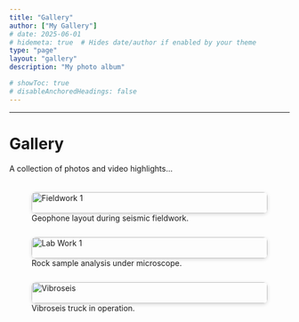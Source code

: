 ```yaml
---
title: "Gallery"
author: ["My Gallery"]
# date: 2025-06-01
# hidemeta: true  # Hides date/author if enabled by your theme
type: "page"
layout: "gallery"
description: "My photo album"

# showToc: true
# disableAnchoredHeadings: false
---
```


---

# Gallery

A collection of photos and video highlights...


<style>
.gallery-grid {
  display: grid;
  grid-template-columns: repeat(auto-fit, minmax(250px, 1fr));
  gap: 15px;
  margin-top: 20px;
}

.gallery-grid img {
  width: 100%; /* Full container width */
  height: auto; /* Maintain aspect ratio */
  border-radius: 8px; /* Rounded corners */
  box-shadow: 0 2px 6px rgba(0,0,0,0.15); /* Subtle shadow */
  transition: transform 0.2s ease-in-out; /* Smooth hover animation */
}

.gallery-grid img:hover {
  transform: scale(1.03); /* Slight zoom on hover */
}

.gallery-grid video {
  width: 100%;
  border-radius: 8px; /* Matches image styling */
  box-shadow: 0 2px 6px rgba(0,0,0,0.15); 
}
</style>



<div class="gallery-grid">

  <figure>
    <img src="/images/gallery/pic1.jpeg" alt="Fieldwork 1" />
    <figcaption>Geophone layout during seismic fieldwork.</figcaption>
  </figure>

  <figure>
    <img src="/images/gallery/pic2.jpg" alt="Lab Work 1" />
    <figcaption>Rock sample analysis under microscope.</figcaption>
  </figure>

  <figure>
    <img src="/images/gallery/pic3.JPG" alt="Vibroseis" />
    <figcaption>Vibroseis truck in operation.</figcaption>
  </figure>

  
  <!--<img src="/images/gallery/pic4.jpg" alt="Description 4" />
  <img src="/images/gallery/pic5.jpg" alt="Description 5" />
  <img src="/images/gallery/pic6.jpg" alt="Description 6" />
  <img src="/images/gallery/pic7.jpg" alt="Description 7" />
  <img src="/images/gallery/pic8.jpg" alt="Description 8" />
  <img src="/images/gallery/pic9.jpg" alt="Description 9" />
  <img src="/images/gallery/pic10.jpg" alt="Description 10" />-->

  <!--<video controls>
    <source src="/images/gallery/video1.mp4" type="video/mp4">
    Your browser does not support the video tag.
  </video>-->

</div>

